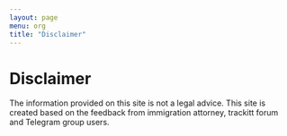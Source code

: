 ```yaml
---
layout: page
menu: org
title: "Disclaimer"
---
```


# Disclaimer

The information provided on this site is not a legal advice. This site is created based on the feedback from immigration attorney, trackitt forum and Telegram group users.
